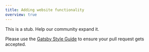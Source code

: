 ```yaml
---
title: Adding website functionality
overview: true
---
```


This is a stub. Help our community expand it.

Please use the [Gatsby Style Guide](/contributing/gatsby-style-guide/) to ensure your
pull request gets accepted.

<GuideList slug={props.slug} />
